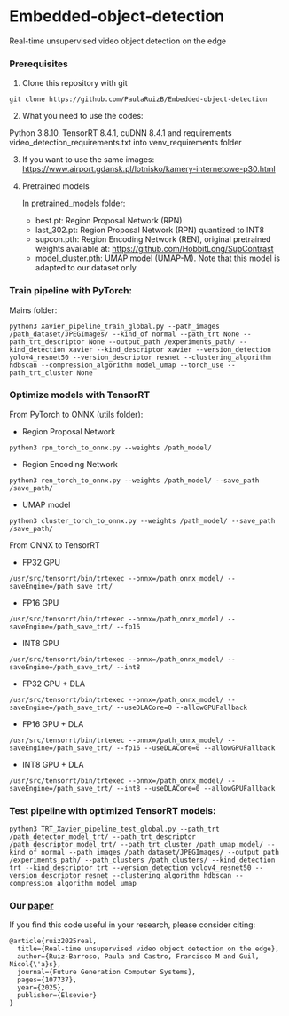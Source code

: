 # Embedded-object-detection
Real-time unsupervised video object detection on the edge
### Prerequisites
1. Clone this repository with git
```
git clone https://github.com/PaulaRuizB/Embedded-object-detection
```
2. What you need to use the codes:
   
Python 3.8.10, TensorRT 8.4.1, cuDNN 8.4.1 and requirements video_detection_requirements.txt into venv_requirements folder

3. If you want to use the same images: https://www.airport.gdansk.pl/lotnisko/kamery-internetowe-p30.html

4. Pretrained models
   
   In pretrained_models folder:
   * best.pt: Region Proposal Network (RPN)
   * last_302.pt: Region Proposal Network (RPN) quantized to INT8
   * supcon.pth: Region Encoding Network (REN), original pretrained weights available at: https://github.com/HobbitLong/SupContrast
   * model_cluster.pth: UMAP model (UMAP-M). Note that this model is adapted to our dataset only.
   
### Train pipeline with PyTorch:
Mains folder:
```
python3 Xavier_pipeline_train_global.py --path_images /path_dataset/JPEGImages/ --kind_of normal --path_trt None --path_trt_descriptor None --output_path /experiments_path/ --kind_detection xavier --kind_descriptor xavier --version_detection yolov4_resnet50 --version_descriptor resnet --clustering_algorithm hdbscan --compression_algorithm model_umap --torch_use --path_trt_cluster None
```
### Optimize models with TensorRT
From PyTorch to ONNX (utils folder):

* Region Proposal Network
```
python3 rpn_torch_to_onnx.py --weights /path_model/
```
* Region Encoding Network
```
python3 ren_torch_to_onnx.py --weights /path_model/ --save_path /save_path/
```
* UMAP model
```
python3 cluster_torch_to_onnx.py --weights /path_model/ --save_path /save_path/
```
From ONNX to TensorRT
* FP32 GPU
```
/usr/src/tensorrt/bin/trtexec --onnx=/path_onnx_model/ --saveEngine=/path_save_trt/
```
* FP16 GPU
```
/usr/src/tensorrt/bin/trtexec --onnx=/path_onnx_model/ --saveEngine=/path_save_trt/ --fp16
```
* INT8 GPU
```
/usr/src/tensorrt/bin/trtexec --onnx=/path_onnx_model/ --saveEngine=/path_save_trt/ --int8
```
* FP32 GPU + DLA
```
/usr/src/tensorrt/bin/trtexec --onnx=/path_onnx_model/ --saveEngine=/path_save_trt/ --useDLACore=0 --allowGPUFallback
```
* FP16 GPU + DLA
```
/usr/src/tensorrt/bin/trtexec --onnx=/path_onnx_model/ --saveEngine=/path_save_trt/ --fp16 --useDLACore=0 --allowGPUFallback
```
* INT8 GPU + DLA
```
/usr/src/tensorrt/bin/trtexec --onnx=/path_onnx_model/ --saveEngine=/path_save_trt/ --int8 --useDLACore=0 --allowGPUFallback
```
### Test pipeline with optimized TensorRT models:
```
python3 TRT_Xavier_pipeline_test_global.py --path_trt /path_detector_model_trt/ --path_trt_descriptor /path_descriptor_model_trt/ --path_trt_cluster /path_umap_model/ --kind_of normal --path_images /path_dataset/JPEGImages/ --output_path /experiments_path/ --path_clusters /path_clusters/ --kind_detection trt --kind_descriptor trt --version_detection yolov4_resnet50 --version_descriptor resnet --clustering_algorithm hdbscan --compression_algorithm model_umap
```

### Our [paper](https://www.sciencedirect.com/science/article/pii/S0167739X25000329)
If you find this code useful in your research, please consider citing:

    @article{ruiz2025real,
      title={Real-time unsupervised video object detection on the edge},
      author={Ruiz-Barroso, Paula and Castro, Francisco M and Guil, Nicol{\'a}s},
      journal={Future Generation Computer Systems},
      pages={107737},
      year={2025},
      publisher={Elsevier}
    }
